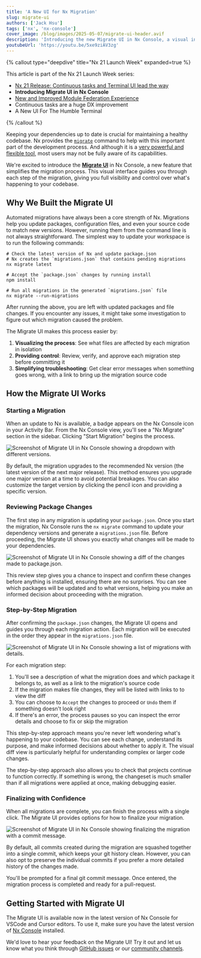 ```yaml
---
title: 'A New UI for Nx Migration'
slug: migrate-ui
authors: ['Jack Hsu']
tags: ['nx', 'nx-console']
cover_image: /blog/images/2025-05-07/migrate-ui-header.avif
description: 'Introducing the new Migrate UI in Nx Console, a visual interface that simplifies the migration process.'
youtubeUrl: 'https://youtu.be/5xe9ziAV3zg'
---
```


{% callout type="deepdive" title="Nx 21 Launch Week" expanded=true %}

This article is part of the Nx 21 Launch Week series:

- [Nx 21 Release: Continuous tasks and Terminal UI lead the way](/blog/nx-21-release)
- **Introducing Migrate UI in Nx Console**
- [New and Improved Module Federation Experience](/blog/improved-module-federation)
- Continuous tasks are a huge DX improvement
- A New UI For The Humble Terminal

{% /callout %}

Keeping your dependencies up to date is crucial for maintaining a healthy codebase. Nx provides the [`migrate`](/features/automate-updating-dependencies) command to help with this important part of the development process. And although it is a [very powerful and flexible tool](/recipes/tips-n-tricks/advanced-update), most users may not be fully aware of its capabilities.

We're excited to introduce the [**Migrate UI**](/recipes/nx-console/console-migrate-ui) in Nx Console, a new feature that simplifies the migration process. This visual interface guides you through each step of the migration, giving you full visibility and control over what's happening to your codebase.

## Why We Built the Migrate UI

Automated migrations have always been a core strength of Nx. Migrations help you update packages, configuration files, and even your source code to match new versions. However, running them from the command line is not always straightforward. The simplest way to update your workspace is to run the following commands:

```plaintext
# Check the latest version of Nx and update package.json
# Nx creates the `migrations.json` that contains pending migrations
nx migrate latest

# Accept the `package.json` changes by running install
npm install

# Run all migrations in the generated `migrations.json` file
nx migrate --run-migrations
```

After running the above, you are left with updated packages and file changes. If you encounter any issues, it might take some investigation to figure out which migration caused the problem.

The Migrate UI makes this process easier by:

1. **Visualizing the process**: See what files are affected by each migration in isolation
2. **Providing control**: Review, verify, and approve each migration step before committing it
3. **Simplifying troubleshooting**: Get clear error messages when something goes wrong, with a link to bring up the migration source code

## How the Migrate UI Works

### Starting a Migration

When an update to Nx is available, a badge appears on the Nx Console icon in your Activity Bar. From the Nx Console view, you'll see a "Nx Migrate" section in the sidebar. Clicking "Start Migration" begins the process.

![Screenshot of Migrate UI in Nx Console showing a dropdown with different versions.](/blog/images/2025-05-07/migrate-ui-start.avif)

By default, the migration upgrades to the recommended Nx version (the latest version of the next major release). This method ensures you upgrade one major version at a time to avoid potential breakages. You can also customize the target version by clicking the pencil icon and providing a specific version.

### Reviewing Package Changes

The first step in any migration is updating your `package.json`. Once you start the migration, Nx Console runs the `nx migrate` command to update your dependency versions and generate a `migrations.json` file. Before proceeding, the Migrate UI shows you exactly what changes will be made to your dependencies.

![Screenshot of Migrate UI in Nx Console showing a diff of the changes made to package.json.](/blog/images/2025-05-07/migrate-ui-confirm.avif)

This review step gives you a chance to inspect and confirm these changes before anything is installed, ensuring there are no surprises. You can see which packages will be updated and to what versions, helping you make an informed decision about proceeding with the migration.

### Step-by-Step Migration

After confirming the `package.json` changes, the Migrate UI opens and guides you through each migration action. Each migration will be executed in the order they appear in the `migrations.json` file.

![Screenshot of Migrate UI in Nx Console showing a list of migrations with details.](/blog/images/2025-05-07/migrate-ui-approve.avif)

For each migration step:

1. You'll see a description of what the migration does and which package it belongs to, as well as a link to the migration's source code
2. If the migration makes file changes, they will be listed with links to to view the diff
3. You can choose to `Accept` the changes to proceed or `Undo` them if something doesn't look right
4. If there's an error, the process pauses so you can inspect the error details and choose to fix or skip the migration

This step-by-step approach means you're never left wondering what's happening to your codebase. You can see each change, understand its purpose, and make informed decisions about whether to apply it. The visual diff view is particularly helpful for understanding complex or larger code changes.

The step-by-step approach also allows you to check that projects continue to function correctly. If something is wrong, the changeset is much smaller than if all migrations were applied at once, making debugging easier.

### Finalizing with Confidence

When all migrations are complete, you can finish the process with a single click. The Migrate UI provides options for how to finalize your migration.

![Screenshot of Migrate UI in Nx Console showing finalizing the migration with a commit message.](/blog/images/2025-05-07/migrate-ui-finalize.avif)

By default, all commits created during the migration are squashed together into a single commit, which keeps your git history clean. However, you can also opt to preserve the individual commits if you prefer a more detailed history of the changes made.

You'll be prompted for a final git commit message. Once entered, the migration process is completed and ready for a pull-request.

## Getting Started with Migrate UI

The Migrate UI is available now in the latest version of Nx Console for VSCode and Cursor editors. To use it, make sure you have the latest version of [Nx Console](https://marketplace.visualstudio.com/items?itemName=nrwl.angular-console) installed.

We'd love to hear your feedback on the Migrate UI! Try it out and let us know what you think through [GitHub issues](https://github.com/nrwl/nx-console/issues) or our [community channels](/community).

